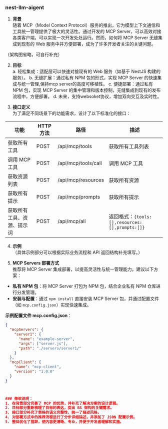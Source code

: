 ### nest-llm-aigent
1. **背景**  
随着 MCP（Model Context Protocol）服务的推出，它为模型上下文通信和工具统一管理提供了极大的灵活性。通过开发的 MCP Server，可以高效对接各类客户端，可以实现一次开发处处运行。然而，如何将 MCP Server 无缝集成到现有的 Web 服务中并方便部署，成为了许多开发者关注的关键问题。

（架构图省略，可自行补充）

2. **目标**  
a. 轻松集成：适配层可以快速对接现有的 Web 服务（如基于 NestJS 构建的服务）。
b. 无缝扩展：通过私有 NPM 包的形式，实现 MCP Server 的快速集成与统一管理,保持mcp server的高度可移植性。
c. 便捷部署：通过私有 NPM 包，实现 MCP Server 的集中管理和版本控制，无缝集成到现有的发布流程中，方便部署。
d. 未来，支持websoket协议，增加双向交互及实时性。

3. **接口定义**  
为了满足不同场景下的功能需求，设计了以下标准化的接口：

| 功能                      | HTTP 方法 | 路径                   | 描述                          |
|---------------------------|-----------|------------------------|-------------------------------|
| 获取所有工具               | POST      | /api/mcp/tools             | 获取所有工具列表              |
| 调用 MCP 工具              | POST      | /api/mcp/tools/call        | 调用 MCP 工具                 |
| 获取资源列表               | POST      | /api/mcp/resources         | 获取所有资源                  |
| 获取所有提示               | POST      | /api/mcp/prompts           | 获取所有提示                  |
| 获取所有工具、资源、提示词 | POST      | /api/mcp/all               | 返回格式：`{tools:[],resources:[],prompts:[]}` |

4. **示例**  
（具体示例部分可以根据实际业务流程和 API 返回结构补充填写。）

5. **MCP Servers 部署方式**  
推荐将 MCP Server 集成部署，以提高灵活性与统一管理能力。建议以下方案：
- **私有 NPM 包**：将 MCP Server 打包为 NPM 包，结合企业私有 NPM 仓库进行分发管理。
- **安装与配置**：通过 `npm install` 直接安装 MCP Server 包，并通过配置文件（如 `mcp.config.json`）实现快速集成。

**示例配置文件 mcp.config.json**：
```json
{
  "mcpServers": {
    "server1": {
      "name": "example-server",
      "args": ["server.js"],
      "path": "./servers/server1/"
    }
  },
  "mcpClient": {
    "name": "mcp-client",
    "version": "1.0.0"
  }
}



### 修改说明：
1. 在背景部分完善了 MCP 的优势，并补充了解决方案的设计逻辑。
2. 目标部分重新梳理了目标的表达，突出 BS 架构的关键需求。
3. 接口部分补充了表格的语义完整性，统一了描述风格。
4. 对部署方式中的推荐流程进行了分步详细描述，并添加了 JSON 配置示例。
5. 整体优化了措辞，使内容更清晰、专业，并便于开发者理解和实施。

